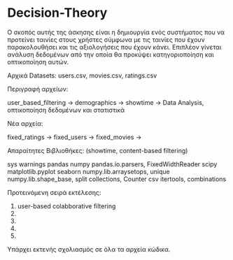 # Decision-Theory

Ο σκοπός αυτής της άσκησης είναι η δημιουργία ενός συστήματος που να προτείνει ταινίες στους χρήστες σύμφωνα με τις ταινίες που έχουν
παρακολουθήσει και τις αξιολογήσεις που έχουν κάνει. Επιπλέον γίνεται ανάλυση δεδομένων από την οποία θα προκύψει κατηγοριοποίηση και οπτικοποίηση αυτών.

Αρχικά Datasets: users.csv, movies.csv, ratings.csv

Περιγραφή αρχείων:

user_based_filtering ->
demographics -> 
showtime -> Data Analysis, οπτικοποίηση δεδομένων και στατιστικά

Νέα αρχεία: 

fixed_ratings ->
fixed_users ->
fixed_movies -> 

Απαραίτητες Βιβλιοθήκες: (showtime, content-based filtering)

sys
warnings
pandas 
numpy 
pandas.io.parsers, FixedWidthReader
scipy 
matplotlib.pyplot
seaborn
numpy.lib.arraysetops, unique
numpy.lib.shape_base, split
collections, Counter
csv 
itertools, combinations


Προτεινόμενη σειρά εκτέλεσης: 

1. user-based colabborative filtering
2. 
3.
4.
5.

Υπάρχει εκτενής σχολιασμός σε όλα τα αρχεία κώδικα. 